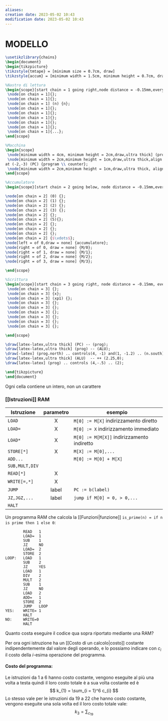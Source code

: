 ```yaml
---
aliases: 
creation date: 2023-05-02 10:43
modification date: 2023-05-02 10:43
---
```


# MODELLO

```tikz
\usetikzlibrary{chains}
\begin{document}
\begin{tikzpicture}
\tikzstyle{tmtape} = [minimum size = 0.7cm, draw]
\tikzstyle{accum} = [minimum width = 1.5cm, minimum height = 0.7cm, draw]

%Nastro di lettura
\begin{scope}[start chain = 1 going right,node distance = -0.15mm,every node/.style = {tmtape}]
 \node[on chain = 1]{};
 \node[on chain = 1]{};
 \node[on chain = 1] (n) {n};
 \node[on chain = 1]{};
 \node[on chain = 1]{};
 \node[on chain = 1]{};
 \node[on chain = 1]{};
 \node[on chain = 1]{};
 \node[on chain = 1]{...};
\end{scope}

%Macchina
\begin{scope}
 \node[minimum width = 4cm, minimum height = 2cm,draw,ultra thick] (prog) at (3,-3) {programma cablato};
 \node[minimum width = 2cm,minimum height = 1cm,draw,ultra thick,align = center] 
at (-2,-3) (PC) {program \\ counter};
 \node[minimum width = 2cm,minimum height = 1cm,draw,ultra thick, align = center] at (8,-3) (ALU) {Unità \\ aritmetica};
\end{scope}

%Accumulatore
\begin{scope}[start chain = 2 going below, node distance = -0.15mm,every node/.style = {accum}, shift ={(11,0)}]

\node[on chain = 2] (0) {};
\node[on chain = 2] (1) {};
\node[on chain = 2] (2) {};
\node[on chain = 2] (3) {};
\node[on chain = 2] {};
\node[on chain = 2] (5){};
\node[on chain = 2] {};
\node[on chain = 2] {};
\node[on chain = 2] {};
\node[on chain = 2] {$\vdots$};
\node[left = of 0,draw = none] {accumulatore};
\node[right = of 0, draw = none] {M/0};
\node[right = of 1, draw = none] {M/1};
\node[right = of 2, draw = none] {M/2};
\node[right = of 3, draw = none] {M/3};

\end{scope}

%Scrittura
\begin{scope}[start chain = 3 going right, node distance = -0.15mm, every node/.style = {tmtape}, shift = {(0,-6)}]
 \node[on chain = 3] {};
 \node[on chain = 3] {x};
 \node[on chain = 3] (xp1) {};
 \node[on chain = 3] {};
 \node[on chain = 3] {};
 \node[on chain = 3] {};
 \node[on chain = 3] {};
 \node[on chain = 3] {};
 \node[on chain = 3] {};

\end{scope}

\draw[latex-latex,ultra thick] (PC) -- (prog);
\draw[latex-latex,ultra thick] (prog) -- (ALU);
\draw[-latex] (prog.north) .. controls(4, -1) and(1, -1.2) .. (n.south);
\draw[latex-latex,ultra thick] (ALU)  -- ++ (2.25,0);
\draw[latex-latex] (prog) .. controls (4,-.5) .. (2);

\end{tikzpicture}
\end{document}
```

Ogni cella contiene un intero, non un carattere


### [[Istruzioni]] RAM


| Istruzione     | parametro | esempio                                    |
| -------------- |:---------:| ------------------------------------------ |
| `LOAD`         |     X     | `M[0] := M[X]` indirizzamento diretto      |
| `LOAD=`        |     X     | `M[0] := X` indirizzamento immediato       |
| `LOAD*`        |     X     | `M[0] := M[M[X]]` indirizzamento indiretto |
| `STORE[*]`     |     X     | `M[X] := M[0],...`                         |
| `ADD...`       |           | `M[0] := M[0] + M[X]`                      |
| `SUB,MULT,DIV` |           |                                            |
| `READ[*]`      |     X     |                                            |
| `WRITE[=,*]`   |     X     |                                            |
| `JUMP`         |   label   | `PC := b(label)`                           |
| `JZ,JGZ,...`   |   label   | `jump if M[0] = 0, > 0,...`                |
| `HALT`         |           |                                            | 

Un programma RAM che calcola la [[Funzioni|funzione]] `is_prime(n) = if n is prime then 1 else 0`:

```
		READ   1
		LOAD=  1
		SUB    1
		JZ     NO
		LOAD=  2
		STORE  2
LOOP:   LOAD   1
		SUB    2
		JZ     YES
		LOAD   1
		DIV    2
		MULT   2
		SUB    1
		JZ     NO
		LOAD   2
		ADD=   1
		STORE  2
		JUMP   LOOP
YES:    WRITE= 1
		HALT
NO:     WRITE=0
		HALT
```

Quanto costa eseguire il codice qua sopra riportato mediante una RAM?

Per ora ogni istruzione ha un [[Costo di un calcolo|costo]] costante indipendentemente dal valore degli operando, e lo possiamo indicare con $c_{i}$ il costo della $i$-esima operazione del programma.

#### Costo del programma:
Le istruzioni da 1 a 6 hanno costo costante, vengono eseguite al più una volta a testa quindi il loro costo totale è a sua volta costante ed è
$$ k_{1} = \sum_{i = 1}^6 c_{i} $$
Lo stesso vale per le istruzioni da 19 a 22 che hanno costo costante, vengono eseguite una sola volta ed il loro costo totale vale:
$$ k_{3}=\sum_{c_{19}} $$